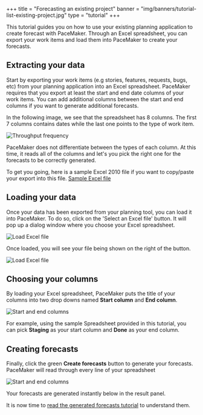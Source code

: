 +++
title = "Forecasting an existing project"
banner = "img/banners/tutorial-list-existing-project.jpg"
type = "tutorial"
+++

This tutorial guides you on how to use your existing planning application to create forecast with PaceMaker. Through an Excel spreadsheet, you can export your work items and load them into PaceMaker to create your forecasts.

 <!--more--> 

## Extracting your data

Start by exporting your work items (e.g stories, features, requests, bugs, etc) from your planning application into an Excel spreadsheet. PaceMaker requires that you export at least the start and end date columns of your work items. You can add additional columns between the start and end columns if you want to generate additional forecasts.

In the following image, we see that the spreadsheet has 8 columns. The first 7 columns contains dates while the last one points to the type of work item.

![Throughput frequency](/img/ep-excel-example.png)

PaceMaker does not differentiate between the types of each column. At this time, it reads all of the columns and let's you pick the right one for the forecasts to be correctly generated.

To get you going, here is a sample Excel 2010 file if you want to copy/paste your export into this file. 
[Sample Excel file](/sample/Excel_2010SampleSheet.xlsx)

## Loading your data

Once your data has been exported from your planning tool, you can load it into PaceMaker. To do so, click on the 'Select an Excel file' button. It will pop up a dialog window where you choose your Excel spreadsheet. 

![Load Excel file](/img/ep-load-excel.png)

Once loaded, you will see your file being shown on the right of the button.

![Load Excel file](/img/ep-load-excel-done.png)

## Choosing your columns

By loading your Excel spreadsheet, PaceMaker puts the title of your columns into two drop downs named **Start column** and **End column**. 

![Start and end columns](/img/ep-columns.png)

For example, using the sample Spreadsheet provided in this tutorial, you can pick **Staging** as your start column and **Done** as your end column. 

## Creating forecasts

Finally, click the green **Create forecasts** button to generate your forecasts. PaceMaker will read through every line of your spreadsheet  

![Start and end columns](/img/create-forecasts-btn.png)

Your forecasts are generated instantly below in the result panel. 

It is now time to [read the generated forecasts tutorial](/understand-forecasts/) to understand them.
